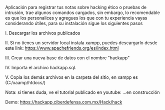 Aplicación para registrar tus notas sobre hacking ético o pruebas de intrusión, trae algunos comandos cargados, sin embargo, lo recomendable es que los personalices y agregues los que con tu experiencia vayas considerando útiles, para su instalación sigue los siguientes pasos

I.  Descargar los archivos publicados

II.  Si no tienes un servidor local instala xampp, puedes descargarlo desde este link:
https://www.apachefriends.org/es/index.html

III.  Crear una nueva base de datos con el nombre "hackapp"

IV.  Importa el archivo hackapp.sql.

V.  Copia los demás archivos en la carpeta del sitio, en xampp es (C:/xaamp/htdocs/)

Nota: si tienes duda, ve el tutorial publicado en youtube: ...en construcción

Demo: https://hackapp.ciberdefensa.com.mx/Hack/hack

